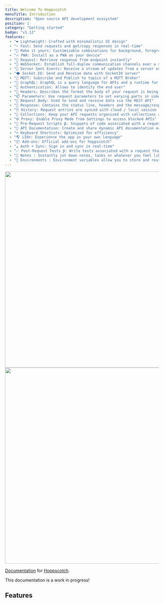 ```yaml
---
title: Welcome To Hoppscotch
menuTitle: Introduction
description: "Open source API development ecosystem"
position: 1
category: "Getting started"
badge: "v1.12"
features:
  - "❤️ Lightweight: Crafted with minimalistic UI design"
  - "⚡️ Fast: Send requests and get/copy responses in real-time"
  - "🌈 Make it yours: Customizable combinations for background, foreground and accent colors"
  - "🔥 PWA: Install as a PWA on your device"
  - "🚀 Request: Retrieve response from endpoint instantly"
  - "🔌 WebSocket: Establish full-duplex communication channels over a single TCP connection"
  - "📡 Server Sent Events: Receive a stream of updates from a server over a HTTP connection without resorting to polling"
  - "🌩 Socket.IO: Send and Receive data with SocketIO server"
  - "🦟 MQTT: Subscribe and Publish to topics of a MQTT Broker"
  - "🔮 GraphQL: GraphQL is a query language for APIs and a runtime for fulfilling those queries with your existing data"
  - "🔐 Authentication: Allows to identify the end user"
  - "📢 Headers: Describes the format the body of your request is being sent as"
  - "📫 Parameters: Use request parameters to set varying parts in simulated requests"
  - "📃 Request Body: Used to send and receive data via the REST API"
  - "👋 Response: Contains the status line, headers and the message/response body"
  - "⏰ History: Request entries are synced with cloud / local session storage to restore with a single click"
  - "📁 Collections: Keep your API requests organized with collections and folders. Reuse them with a single click"
  - "🌐 Proxy: Enable Proxy Mode from Settings to access blocked APIs"
  - "📜 Pre-Request Scripts β: Snippets of code associated with a request that are executed before the request is sent"
  - "📄 API Documentation: Create and share dynamic API documentation easily, quickly"
  - "⌨️ Keyboard Shortcuts: Optimized for efficiency"
  - "🌎 i18n: Experience the app in your own language"
  - "📦 Add-ons: Official add-ons for hoppscotch"
  - "☁️ Auth + Sync: Sign in and sync in real-time"
  - "✅ Post-Request Tests β: Write tests associated with a request that are executed after the request response"
  - "📝 Notes : Instantly jot down notes, tasks or whatever you feel like as they come to your mind"
  - "🌱 Environments : Environment variables allow you to store and reuse values in your requests and scripts"
---
```


<img src="/preview.png" class="light-img" width="1280" height="640" alt=""/>
<img src="/preview-dark.png" class="dark-img" width="1280" height="640" alt=""/>

[Documentation]() for [Hoppscotch](https://hoppscotch.io).

<alert type="success">

This documentation is a work in progress!

</alert>

## Features

<list :items="features"></list>
